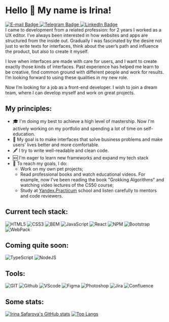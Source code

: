 # Hello 👋 My name is Irina!

<div id="badges">
  <a href="mailto:irinasfv19@gmail.com">
    <img src="https://img.shields.io/badge/-E--mail-red?style=flat-square&logo=Gmail&logoColor=white" alt="E-mail Badge"/>
  </a>
  <a href="https://t.me/irinasfv">
    <img src="https://img.shields.io/badge/-Telegram-black?style=flat-square&logo=Telegram&logoColor=white" alt="Telegram Badge"/>
  </a>
  <a href="https://www.linkedin.com/in/irene-safarova/">
    <img src="https://img.shields.io/badge/LinkedIn-blue?style=flat-square&logo=linkedin&logoColor=white" alt="LinkedIn Badge"/>
  </a>
</div>
I came to development from a related profession: for 2 years I worked as a UX editor. I’ve always been interested in how websites and apps are structured from the inside out. Gradually I was fascinated by the desire not just to write texts for interfaces, think about the user’s path and influence the product, but also to create it myself.

I love when interfaces are made with care for users, and I want to create exactly those kinds of interfaces. Past experience has helped me learn to be creative, find common ground with different people and work for results. I’m looking forward to using these qualities in my new role.

Now I’m looking for a job as a front-end developer. I wish to join a dream team, where I can develop myself and work on great projects.

## My principles:

* 🎓 I'm doing my best to achieve a high level of mastership. Now I'm actively working on my portfolio and spending a lot of time on self-education.
* 🎯 My goal is to make interfaces that solve business problems and make users' lives better and more comfortable.
* 🖋 I try to write well-readable and clean code.
* 🆕 I'm eager to learn new frameworks and expand my tech stack
* 📌 To reach my goals, I do:
  * Work on my own pet projects;
  * Read professional books and watch educational videos. For example, now I've been reading the book "Grokking Algorithms" and watching video lectures of the CS50 course;
  * Study at [Yandex.Practicum](https://practicum.com/) school and listen carefully to mentors and code reviewers.
  <!-- * [I solve problems on CodeWars](https://www.codewars.com/users/IreneSfv) -->
  
## Current tech stack:

<div id="stackBadges">
   <img src="https://img.shields.io/badge/-HTML5-red?style=for-the-badge&logo=HTML5&logoColor=white" alt="HTML5"/>
   <img src="https://img.shields.io/badge/-CSS3-blue?style=for-the-badge&logo=CSS3&logoColor=white" alt="CSS3"/>
   <img src="https://img.shields.io/badge/-BEM-black?style=for-the-badge" alt="BEM"/>
   <img src="https://img.shields.io/badge/JavaScript-F7DF1E.svg?&style=for-the-badge&logo=JavaScript&logoColor=black" alt="JavaScript"/>
   <img src="https://img.shields.io/badge/-React-gray?style=for-the-badge&logo=React&logoColor=lightblue" alt="React"/>
   <img src="https://img.shields.io/badge/-NPM-F05033.svg?style=for-the-badge&logo=NPM&logoColor=white" alt="NPM"/>
   <img src="https://img.shields.io/badge/Bootstrap-7610F7.svg?&style=for-the-badge&logo=Bootstrap&logoColor=white" alt="Bootstrap"/>
   <img src="https://img.shields.io/badge/-WebPack-blue?style=for-the-badge&logo=WebPack&logoColor=white" alt="WebPack"/>
</div>

## Coming quite soon:

<div id="soonBadges">
   <img src="https://img.shields.io/badge/-TypeScript-blue?style=for-the-badge&logo=TypeScript&logoColor=white" alt="TypeScript"/>
   <img src="https://img.shields.io/badge/-NodeJS-green?style=for-the-badge&logo=node.js&logoColor=white" alt="NodeJS"/>
</div>

## Tools:
<div id="toolsBadges">
   <img src="https://img.shields.io/badge/-GIT-orange?style=for-the-badge&logo=Git&logoColor=white" alt="GIT"/>
   <img src="https://img.shields.io/badge/github-000.svg?&style=for-the-badge&logo=github&logoColor=fff" alt="Github"/>
   <img src="https://img.shields.io/badge/vs code-007ACC.svg?&style=for-the-badge&logo=visual-studio-code&logoColor=fff" alt="VScode"/>
   <img src="https://img.shields.io/badge/Figma-5920B1.svg?&style=for-the-badge&logo=Figma&logoColor=fff" alt="Figma"/>
   <img src="https://img.shields.io/badge/photoshop-red?&style=for-the-badge&logo=adobe-photoshop&logoColor=fff" alt="Photoshop"/>
   <img src="https://img.shields.io/badge/jira-2D80FF.svg?&style=for-the-badge&logo=jira&logoColor=fff" alt="Jira"/>
   <img src="https://img.shields.io/badge/confluence-1F4D7D.svg?&style=for-the-badge&logo=confluence&logoColor=fff" alt="Confluence"/>
</div>

## Some stats:
 
[![Irina Safarova's GitHub stats](https://github-readme-stats.vercel.app/api?username=IrinaSfv&theme=solarized-light)](https://github.com/IrinaSfv/github-readme-stats)
[![Top Langs](https://github-readme-stats.vercel.app/api/top-langs/?username=IrinaSfv&layout=compact&theme=solarized-light)](https://github.com/IrinaSfv/github-readme-stats)


